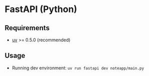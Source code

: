 # FastAPI (Python)

## Requirements

- [uv](https://github.com/astral-sh/uv) >= 0.5.0 (recommended)

## Usage

- Running dev environment: `uv run fastapi dev noteapp/main.py`